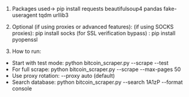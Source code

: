 1. Packages used->   pip install requests beautifulsoup4 pandas fake-useragent tqdm urllib3

2. Optional (if using proxies or advanced features):
   (if using SOCKS proxies):  pip install socks
   (for SSL verification bypass) : pip install pyopenssl

3. How to run:
  - Start with test mode: python bitcoin_scraper.py --scrape --test
  - For full scrape: python bitcoin_scraper.py --scrape --max-pages 50
  - Use proxy rotation: --proxy auto (default)
  - Search database: python bitcoin_scraper.py --search 1A1zP --format console
